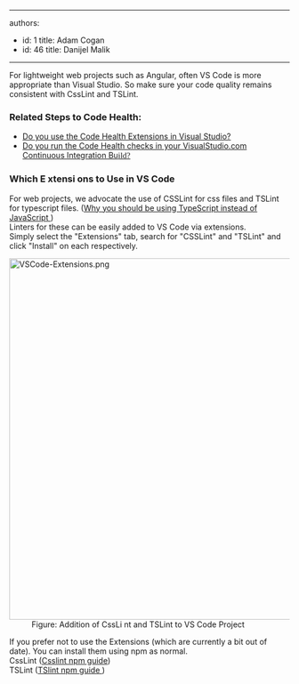 

---
authors:
  - id: 1
    title: Adam Cogan
  - id: 46
    title: Danijel Malik
---




<span class='intro'> For lightweight web projects such as Angular, often VS Code is more appropriate than Visual Studio. So&#160;make sure your code quality remains consistent with CssLint and TSLint.<br> </span>

<h3 class="ssw15-rteElement-H3">Related Steps to Code Health&#58; <br></h3><ul><li> 
      <a href="/_layouts/15/FIXUPREDIRECT.ASPX?WebId=3dfc0e07-e23a-4cbb-aac2-e778b71166a2&amp;TermSetId=07da3ddf-0924-4cd2-a6d4-a4809ae20160&amp;TermId=9e155c90-0502-447a-a1a3-fb2b1580982a">Do you use the Code Health Extensions in Visual ​Studio?</a><br></li><li> 
      <a href="/_layouts/15/FIXUPREDIRECT.ASPX?WebId=3dfc0e07-e23a-4cbb-aac2-e778b71166a2&amp;TermSetId=07da3ddf-0924-4cd2-a6d4-a4809ae20160&amp;TermId=3c2f0b76-038b-47c2-a754-f897f9d502ef">Do you run the Code Health checks in your VisualStudio.com Continuous Integration Bu<span style="font-family&#58;calibri;font-size&#58;11pt;">ild? </span></a> <br></li></ul><h3 class="ssw15-rteElement-H3">Which E xtensi ons to Use in VS Code<br></h3><p>For web projects, we advocate the use of CSSLint for css files and TSLint for typescript files. (<a href="/_layouts/15/FIXUPREDIRECT.ASPX?WebId=3dfc0e07-e23a-4cbb-aac2-e778b71166a2&amp;TermSetId=07da3ddf-0924-4cd2-a6d4-a4809ae20160&amp;TermId=d82703e0-6244-4fb6-9017-bac4e4b2361d">Why you should be using TypeScript instead of JavaScript </a>)<br>Linters for these can be easily added to VS Code via extensions.<br>Simply select the &quot;Extensions&quot; tab, search for &quot;CSSLint&quot; and &quot;TSLint&quot; and click &quot;Install&quot; on each respectively.</p><dl class="image"><dt><img src="/SiteAssets/do-you-use-the-code-health-extensions-in-vs-code/VSCode-Extensions.png" alt="VSCode-Extensions.png" style="width&#58;650px;" />  </dt><dd>Figure&#58; Addition of CssLi nt and TSLint to VS Code Project</dd></dl><p>If you prefer not to use the Extensions (which are currently a bit out of date). You can install them using npm as normal. <br>CssLint (<a href="https&#58;//www.npmjs.com/package/csslint">Csslint npm guide</a>)<br>TSLint (<a href="https&#58;//www.npmjs.com/package/tslint">TSlint npm guide </a>)<br><br></p>


